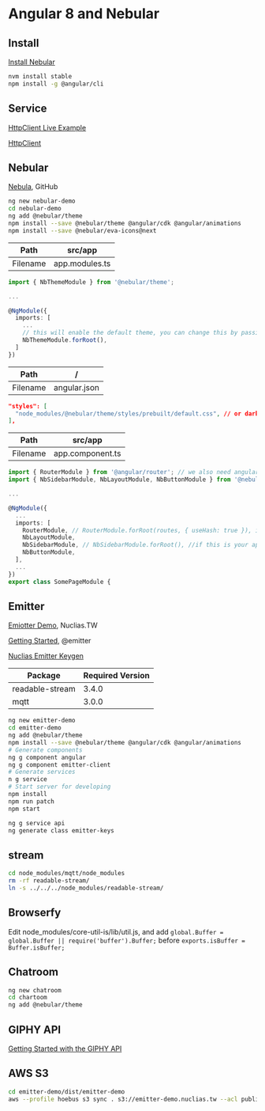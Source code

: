 # Angular 8 and Nebular

## Install

[Install Nebular](https://akveo.github.io/nebular/docs/guides/install-nebular#install-nebular)

```bash
nvm install stable
npm install -g @angular/cli
```

## Service

[HttpClient Live Example](https://stackblitz.com/angular/arrmelnxgdo)

[HttpClient](https://angular.io/guide/http)

## Nebular

[Nebula](https://github.com/akveo/nebular), GitHub

```bash
ng new nebular-demo
cd nebular-demo
ng add @nebular/theme
npm install --save @nebular/theme @angular/cdk @angular/animations
npm install --save @nebular/eva-icons@next
```

Path | src/app
-|-
Filename | app.modules.ts

```ts
import { NbThemeModule } from '@nebular/theme';

...

@NgModule({
  imports: [
    ...
    // this will enable the default theme, you can change this by passing `{ name: 'dark' }` to enable the dark theme
    NbThemeModule.forRoot(),
  ]
})
```

Path | /
-|-
Filename | angular.json

```json
"styles": [
  "node_modules/@nebular/theme/styles/prebuilt/default.css", // or dark.css
],
```

Path | src/app
-|-
Filename | app.component.ts

```ts
import { RouterModule } from '@angular/router'; // we also need angular router for Nebular to function properly
import { NbSidebarModule, NbLayoutModule, NbButtonModule } from '@nebular/theme';

...

@NgModule({
  ...
  imports: [
    RouterModule, // RouterModule.forRoot(routes, { useHash: true }), if this is your app.module
    NbLayoutModule,
    NbSidebarModule, // NbSidebarModule.forRoot(), //if this is your app.module
    NbButtonModule,
  ],
  ...
})
export class SomePageModule {
```

## Emitter

[Emiotter Demo](http://emitter-demo.nuclias.tw/), Nuclias.TW

[Getting Started](https://emitter.io/develop/getting-started/), @emitter

[Nuclias Emitter Keygen](http://emitter.nuclias.tw/keygen)

Package | Required Version
-|-
readable-stream | 3.4.0
mqtt | 3.0.0

```bash
ng new emitter-demo
cd emitter-demo
ng add @nebular/theme
npm install --save @nebular/theme @angular/cdk @angular/animations
# Generate components
ng g component angular
ng g component emitter-client
# Generate services
n g service
# Start server for developing
npm install
npm run patch
npm start
```

```bash
ng g service api
ng generate class emitter-keys
```

## stream

```bash
cd node_modules/mqtt/node_modules
rm -rf readable-stream/
ln -s ../../../node_modules/readable-stream/
```

## Browserfy

Edit node_modules/core-util-is/lib/util.js, and add `global.Buffer = global.Buffer || require('buffer').Buffer;` before `exports.isBuffer = Buffer.isBuffer;`

## Chatroom

```bash
ng new chatroom
cd chartoom
ng add @nebular/theme
```

## GIPHY API

[Getting Started with the GIPHY API](https://developers.giphy.com/docs/)

## AWS S3

```bash
cd emitter-demo/dist/emitter-demo
aws --profile hoebus s3 sync . s3://emitter-demo.nuclias.tw --acl public-read
```
